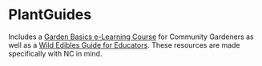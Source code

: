 # PlantGuides
Includes a [Garden Basics e-Learning Course](https://lampyrid.github.io/PlantGuides/GardenBasics) for Community Gardeners as well as a [Wild Edibles Guide for Educators](https://lampyrid.github.io/PlantGuides/Common%20Wild%20Edibles%20of%20NC.pdf). These resources are made specifically with NC in mind.
